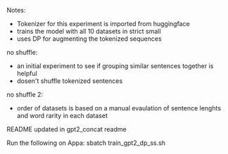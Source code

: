 Notes:

- Tokenizer for this experiment is imported from huggingface
- trains the model with all 10 datasets in strict small
- uses DP for augmenting the tokenized sequences

no shuffle:
- an initial experiment to see if grouping similar sentences together is helpful
- dosen't shuffle tokenized sentences

no shuffle 2:
- order of datasets is based on a manual evaulation of sentence lenghts and word rarity in each dataset


README updated in gpt2_concat readme

Run the following on Appa:
    sbatch train_gpt2_dp_ss.sh

